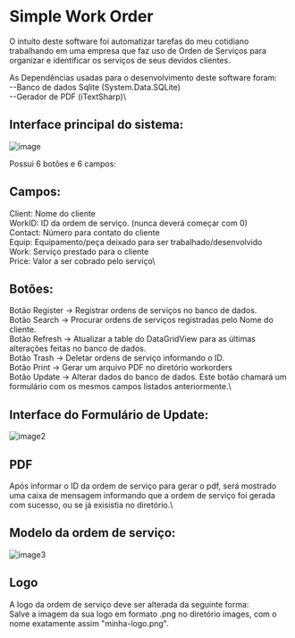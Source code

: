 # Simple Work Order

O intuíto deste software foi automatizar tarefas do meu cotidiano trabalhando em uma empresa que faz uso de Orden de Serviços para organizar e identificar os serviços de seus devidos clientes.

As Dependências usadas para o desenvolvimento deste software foram:\
--Banco de dados Sqlite (System.Data.SQLite)\
--Gerador de PDF (iTextSharp)\

## Interface principal do sistema:

![image](https://github.com/pedromoreira49/Simple_Work_Order/tree/main/Simple_Work_Order/Example.png)

Possui 6 botões e 6 campos:

## Campos:
Client: Nome do cliente\
WorkID: ID da ordem de serviço. (nunca deverá começar com 0)\
Contact: Número para contato do cliente\
Equip: Equipamento/peça deixado para ser trabalhado/desenvolvido\
Work: Serviço prestado para o cliente\
Price: Valor a ser cobrado pelo serviço\

## Botões:
Botão Register -> Registrar ordens de serviços no banco de dados.\
Botão Search -> Procurar ordens de serviços registradas pelo Nome do cliente.\
Botão Refresh -> Atualizar a table do DataGridView para as últimas alterações feitas no banco de dados.\
Botão Trash -> Deletar ordens de serviço informando o ID.\
Botão Print -> Gerar um arquivo PDF no diretório workorders\
Botão Update -> Alterar dados do banco de dados. Este botão chamará um formulário com os mesmos campos listados anteriormente.\

## Interface do Formulário de Update:
![image2](https://github.com/pedromoreira49/Simple_Work_Order/tree/main/Simple_Work_Order/Example2.png)

## PDF

Após informar o ID da ordem de serviço para gerar o pdf, será mostrado uma caixa de mensagem informando que a ordem de serviço foi gerada com sucesso, ou se já exisistia no diretório.\

## Modelo da ordem de serviço:

![image3](https://github.com/pedromoreira49/Simple_Work_Order/tree/main/Simple_Work_Order/Example3.png)

## Logo

A logo da ordem de serviço deve ser alterada da seguinte forma:\
Salve a imagem da sua logo em formato .png no diretório images, com o nome exatamente assim "minha-logo.png".
